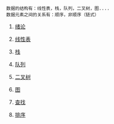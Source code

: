     数据的结构有：线性表，栈，队列，二叉树，图....
    数据元素之间的关系有：顺序，非顺序（链式）

1. [绪论](1.md)

2. [线性表](2.md)

3. [栈](3.md)

4. [队列](4.md)

5. [二叉树](5.md)

6. [图](6.md)

7. [查找](7.md)

8. [排序](8.md)

